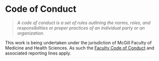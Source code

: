 # Code of Conduct

> _A code of conduct is a set of rules outlining the norms, roles, and responsibilities or proper practices of an individual party or an organization._

This work is being undertaken under the jurisdiction of McGill Faculty of Medicine and Health Sciences. 
As such the [Faculty Code of Conduct](https://www.mcgill.ca/medhealthsci/about/our-vision-mission-values/code-conduct) and associated reporting lines apply.

